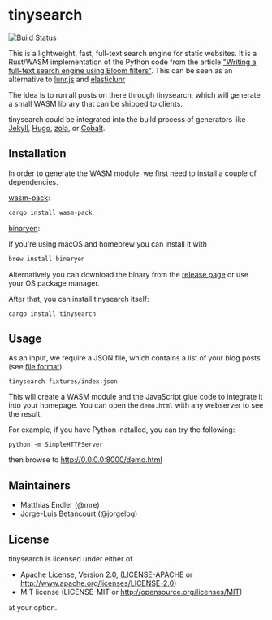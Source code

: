 # tinysearch

[![Build
Status](https://travis-ci.org/mre/tinysearch.svg?branch=master)](https://travis-ci.org/mre/tinysearch)

This is a lightweight, fast, full-text search engine for static websites. It is
a Rust/WASM implementation of the Python code from the article ["Writing a
full-text search engine using Bloom
filters"](https://www.stavros.io/posts/bloom-filter-search-engine/). This can be
seen as an alternative to [lunr.js](https://lunrjs.com/) and
[elasticlunr](http://elasticlunr.com/)

The idea is to run all posts on there through tinysearch, which will generate a
small WASM library that can be shipped to clients. 

tinysearch could be integrated into the build process of generators like
[Jekyll](https://jekyllrb.com/), [Hugo](https://gohugo.io/),
[zola](https://www.getzola.org/), or
[Cobalt](https://github.com/cobalt-org/cobalt.rs).

## Installation

In order to generate the WASM module, we first need to install a couple of
dependencies.

[wasm-pack](https://rustwasm.github.io/wasm-pack/):

```sh
cargo install wasm-pack
```

[binaryen](https://github.com/WebAssembly/binaryen):

If you're using macOS and homebrew you can install it with

```sh
brew install binaryen
```

Alternatively you can download the binary from the [release
page](https://github.com/WebAssembly/binaryen/releases) or use your OS package
manager.

After that, you can install tinysearch itself:

```
cargo install tinysearch
```

## Usage

As an input, we require a JSON file, which contains a list of your blog posts
(see [file format](fixtures/index.json)).

```
tinysearch fixtures/index.json
```

This will create a WASM module and the JavaScript glue code to integrate it into
your homepage. You can open the `demo.html` with any webserver to see the
result.

For example, if you have Python installed, you can try the following:

```
python -m SimpleHTTPServer
```

then browse to http://0.0.0.0:8000/demo.html

## Maintainers

* Matthias Endler (@mre)
* Jorge-Luis Betancourt (@jorgelbg)

## License

tinysearch is licensed under either of

* Apache License, Version 2.0, (LICENSE-APACHE or
  http://www.apache.org/licenses/LICENSE-2.0)
* MIT license (LICENSE-MIT or http://opensource.org/licenses/MIT)

at your option.


[wasm-pack]: https://github.com/rustwasm/wasm-pack
